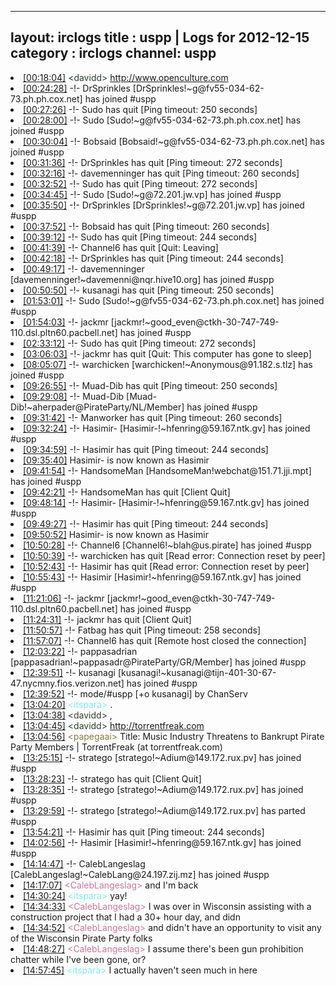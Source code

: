 
---
layout: irclogs
title : uspp | Logs for 2012-12-15
category : irclogs
channel: uspp
---
<li class="logitem"><a href="#00:18:04" name="00:18:04" class="time">[00:18:04]</a> <span class="person" style="color:#2d3f2f">&lt;davidd&gt;</span> <a href="http://www.openculture.com/2012/12/bowling_for_columbine_revisited.html" target="_blank">http://www.openculture.com</a> </li>
<li class="logitem"><a href="#00:24:28" name="00:24:28" class="time">[00:24:28]</a> -!- <span class="join">DrSprinkles</span> [DrSprinkles!~g@fv55-034-62-73.ph.ph.cox.net] has joined #uspp </li>
<li class="logitem"><a href="#00:27:26" name="00:27:26" class="time">[00:27:26]</a> -!- <span class="quit">Sudo</span> has quit [Ping timeout: 250 seconds] </li>
<li class="logitem"><a href="#00:28:00" name="00:28:00" class="time">[00:28:00]</a> -!- <span class="join">Sudo</span> [Sudo!~g@fv55-034-62-73.ph.ph.cox.net] has joined #uspp </li>
<li class="logitem"><a href="#00:30:04" name="00:30:04" class="time">[00:30:04]</a> -!- <span class="join">Bobsaid</span> [Bobsaid!~g@fv55-034-62-73.ph.ph.cox.net] has joined #uspp </li>
<li class="logitem"><a href="#00:31:36" name="00:31:36" class="time">[00:31:36]</a> -!- <span class="quit">DrSprinkles</span> has quit [Ping timeout: 272 seconds] </li>
<li class="logitem"><a href="#00:32:16" name="00:32:16" class="time">[00:32:16]</a> -!- <span class="quit">davemenninger</span> has quit [Ping timeout: 260 seconds] </li>
<li class="logitem"><a href="#00:32:52" name="00:32:52" class="time">[00:32:52]</a> -!- <span class="quit">Sudo</span> has quit [Ping timeout: 272 seconds] </li>
<li class="logitem"><a href="#00:34:45" name="00:34:45" class="time">[00:34:45]</a> -!- <span class="join">Sudo</span> [Sudo!~g@72.201.jw.vp] has joined #uspp </li>
<li class="logitem"><a href="#00:35:50" name="00:35:50" class="time">[00:35:50]</a> -!- <span class="join">DrSprinkles</span> [DrSprinkles!~g@72.201.jw.vp] has joined #uspp </li>
<li class="logitem"><a href="#00:37:52" name="00:37:52" class="time">[00:37:52]</a> -!- <span class="quit">Bobsaid</span> has quit [Ping timeout: 260 seconds] </li>
<li class="logitem"><a href="#00:39:12" name="00:39:12" class="time">[00:39:12]</a> -!- <span class="quit">Sudo</span> has quit [Ping timeout: 244 seconds] </li>
<li class="logitem"><a href="#00:41:39" name="00:41:39" class="time">[00:41:39]</a> -!- <span class="quit">Channel6</span> has quit [Quit: Leaving] </li>
<li class="logitem"><a href="#00:42:18" name="00:42:18" class="time">[00:42:18]</a> -!- <span class="quit">DrSprinkles</span> has quit [Ping timeout: 244 seconds] </li>
<li class="logitem"><a href="#00:49:17" name="00:49:17" class="time">[00:49:17]</a> -!- <span class="join">davemenninger</span> [davemenninger!~davemenni@nqr.hive10.org] has joined #uspp </li>
<li class="logitem"><a href="#00:50:50" name="00:50:50" class="time">[00:50:50]</a> -!- <span class="quit">kusanagi</span> has quit [Ping timeout: 250 seconds] </li>
<li class="logitem"><a href="#01:53:01" name="01:53:01" class="time">[01:53:01]</a> -!- <span class="join">Sudo</span> [Sudo!~g@fv55-034-62-73.ph.ph.cox.net] has joined #uspp </li>
<li class="logitem"><a href="#01:54:03" name="01:54:03" class="time">[01:54:03]</a> -!- <span class="join">jackmr</span> [jackmr!~good_even@ctkh-30-747-749-110.dsl.pltn60.pacbell.net] has joined #uspp </li>
<li class="logitem"><a href="#02:33:12" name="02:33:12" class="time">[02:33:12]</a> -!- <span class="quit">Sudo</span> has quit [Ping timeout: 272 seconds] </li>
<li class="logitem"><a href="#03:06:03" name="03:06:03" class="time">[03:06:03]</a> -!- <span class="quit">jackmr</span> has quit [Quit: This computer has gone to sleep] </li>
<li class="logitem"><a href="#08:05:07" name="08:05:07" class="time">[08:05:07]</a> -!- <span class="join">warchicken</span> [warchicken!~Anonymous@91.182.s.tlz] has joined #uspp </li>
<li class="logitem"><a href="#09:26:55" name="09:26:55" class="time">[09:26:55]</a> -!- <span class="quit">Muad-Dib</span> has quit [Ping timeout: 250 seconds] </li>
<li class="logitem"><a href="#09:29:08" name="09:29:08" class="time">[09:29:08]</a> -!- <span class="join">Muad-Dib</span> [Muad-Dib!~aherpader@PirateParty/NL/Member] has joined #uspp </li>
<li class="logitem"><a href="#09:31:42" name="09:31:42" class="time">[09:31:42]</a> -!- <span class="quit">Manworker</span> has quit [Ping timeout: 260 seconds] </li>
<li class="logitem"><a href="#09:32:24" name="09:32:24" class="time">[09:32:24]</a> -!- <span class="join">Hasimir-</span> [Hasimir-!~hfenring@59.167.ntk.gv] has joined #uspp </li>
<li class="logitem"><a href="#09:34:59" name="09:34:59" class="time">[09:34:59]</a> -!- <span class="quit">Hasimir</span> has quit [Ping timeout: 244 seconds] </li>
<li class="logitem"><a href="#09:35:40" name="09:35:40" class="time">[09:35:40]</a> <span class="nick">Hasimir-</span> is now known as <span class="nick">Hasimir</span> </li>
<li class="logitem"><a href="#09:41:54" name="09:41:54" class="time">[09:41:54]</a> -!- <span class="join">HandsomeMan</span> [HandsomeMan!webchat@151.71.jji.mpt] has joined #uspp </li>
<li class="logitem"><a href="#09:42:21" name="09:42:21" class="time">[09:42:21]</a> -!- <span class="quit">HandsomeMan</span> has quit [Client Quit] </li>
<li class="logitem"><a href="#09:48:14" name="09:48:14" class="time">[09:48:14]</a> -!- <span class="join">Hasimir-</span> [Hasimir-!~hfenring@59.167.ntk.gv] has joined #uspp </li>
<li class="logitem"><a href="#09:49:27" name="09:49:27" class="time">[09:49:27]</a> -!- <span class="quit">Hasimir</span> has quit [Ping timeout: 244 seconds] </li>
<li class="logitem"><a href="#09:50:52" name="09:50:52" class="time">[09:50:52]</a> <span class="nick">Hasimir-</span> is now known as <span class="nick">Hasimir</span> </li>
<li class="logitem"><a href="#10:50:28" name="10:50:28" class="time">[10:50:28]</a> -!- <span class="join">Channel6</span> [Channel6!~blah@us.pirate] has joined #uspp </li>
<li class="logitem"><a href="#10:50:39" name="10:50:39" class="time">[10:50:39]</a> -!- <span class="quit">warchicken</span> has quit [Read error: Connection reset by peer] </li>
<li class="logitem"><a href="#10:52:43" name="10:52:43" class="time">[10:52:43]</a> -!- <span class="quit">Hasimir</span> has quit [Read error: Connection reset by peer] </li>
<li class="logitem"><a href="#10:55:43" name="10:55:43" class="time">[10:55:43]</a> -!- <span class="join">Hasimir</span> [Hasimir!~hfenring@59.167.ntk.gv] has joined #uspp </li>
<li class="logitem"><a href="#11:21:06" name="11:21:06" class="time">[11:21:06]</a> -!- <span class="join">jackmr</span> [jackmr!~good_even@ctkh-30-747-749-110.dsl.pltn60.pacbell.net] has joined #uspp </li>
<li class="logitem"><a href="#11:24:31" name="11:24:31" class="time">[11:24:31]</a> -!- <span class="quit">jackmr</span> has quit [Client Quit] </li>
<li class="logitem"><a href="#11:50:57" name="11:50:57" class="time">[11:50:57]</a> -!- <span class="quit">Fatbag</span> has quit [Ping timeout: 258 seconds] </li>
<li class="logitem"><a href="#11:57:07" name="11:57:07" class="time">[11:57:07]</a> -!- <span class="quit">Channel6</span> has quit [Remote host closed the connection] </li>
<li class="logitem"><a href="#12:03:22" name="12:03:22" class="time">[12:03:22]</a> -!- <span class="join">pappasadrian</span> [pappasadrian!~pappasadr@PirateParty/GR/Member] has joined #uspp </li>
<li class="logitem"><a href="#12:39:51" name="12:39:51" class="time">[12:39:51]</a> -!- <span class="join">kusanagi</span> [kusanagi!~kusanagi@tijn-401-30-67-47.nycmny.fios.verizon.net] has joined #uspp </li>
<li class="logitem"><a href="#12:39:52" name="12:39:52" class="time">[12:39:52]</a> -!- mode/<span class="mode">#uspp</span> [+o kusanagi] by ChanServ </li>
<li class="logitem"><a href="#13:04:20" name="13:04:20" class="time">[13:04:20]</a> <span class="person" style="color:#7deee6">&lt;itspara&gt;</span> . </li>
<li class="logitem"><a href="#13:04:38" name="13:04:38" class="time">[13:04:38]</a> <span class="person" style="color:#2d3f2f">&lt;davidd&gt;</span> , </li>
<li class="logitem"><a href="#13:04:45" name="13:04:45" class="time">[13:04:45]</a> <span class="person" style="color:#2d3f2f">&lt;davidd&gt;</span> <a href="http://torrentfreak.com/music-industry-threatens-to-bankrupt-pirate-party-members-121215/" target="_blank">http://torrentfreak.com</a> </li>
<li class="logitem"><a href="#13:04:56" name="13:04:56" class="time">[13:04:56]</a> <span class="person" style="color:#817e41">&lt;papegaai&gt;</span> Title: Music Industry Threatens to Bankrupt Pirate Party Members | TorrentFreak (at torrentfreak.com) </li>
<li class="logitem"><a href="#13:25:15" name="13:25:15" class="time">[13:25:15]</a> -!- <span class="join">stratego</span> [stratego!~Adium@149.172.rux.pv] has joined #uspp </li>
<li class="logitem"><a href="#13:28:23" name="13:28:23" class="time">[13:28:23]</a> -!- <span class="quit">stratego</span> has quit [Client Quit] </li>
<li class="logitem"><a href="#13:28:35" name="13:28:35" class="time">[13:28:35]</a> -!- <span class="join">stratego</span> [stratego!~Adium@149.172.rux.pv] has joined #uspp </li>
<li class="logitem"><a href="#13:29:59" name="13:29:59" class="time">[13:29:59]</a> -!- <span class="part">stratego</span> [stratego!~Adium@149.172.rux.pv] has parted #uspp </li>
<li class="logitem"><a href="#13:54:21" name="13:54:21" class="time">[13:54:21]</a> -!- <span class="quit">Hasimir</span> has quit [Ping timeout: 244 seconds] </li>
<li class="logitem"><a href="#14:02:56" name="14:02:56" class="time">[14:02:56]</a> -!- <span class="join">Hasimir</span> [Hasimir!~hfenring@59.167.ntk.gv] has joined #uspp </li>
<li class="logitem"><a href="#14:14:47" name="14:14:47" class="time">[14:14:47]</a> -!- <span class="join">CalebLangeslag</span> [CalebLangeslag!~CalebLang@24.197.zij.mz] has joined #uspp </li>
<li class="logitem"><a href="#14:17:07" name="14:17:07" class="time">[14:17:07]</a> <span class="person" style="color:#cc749c">&lt;CalebLangeslag&gt;</span> and I'm back </li>
<li class="logitem"><a href="#14:30:24" name="14:30:24" class="time">[14:30:24]</a> <span class="person" style="color:#7deee6">&lt;itspara&gt;</span> yay! </li>
<li class="logitem"><a href="#14:34:33" name="14:34:33" class="time">[14:34:33]</a> <span class="person" style="color:#cc749c">&lt;CalebLangeslag&gt;</span> I was over in Wisconsin assisting with a construction project that I had a 30+ hour day, and didn </li>
<li class="logitem"><a href="#14:34:52" name="14:34:52" class="time">[14:34:52]</a> <span class="person" style="color:#cc749c">&lt;CalebLangeslag&gt;</span> and didn't have an opportunity to visit any of the Wisconsin Pirate Party folks </li>
<li class="logitem"><a href="#14:48:27" name="14:48:27" class="time">[14:48:27]</a> <span class="person" style="color:#cc749c">&lt;CalebLangeslag&gt;</span> I assume there's been gun prohibition chatter while I've been gone, or? </li>
<li class="logitem"><a href="#14:57:45" name="14:57:45" class="time">[14:57:45]</a> <span class="person" style="color:#7deee6">&lt;itspara&gt;</span> I actually haven't seen much in here </li>


